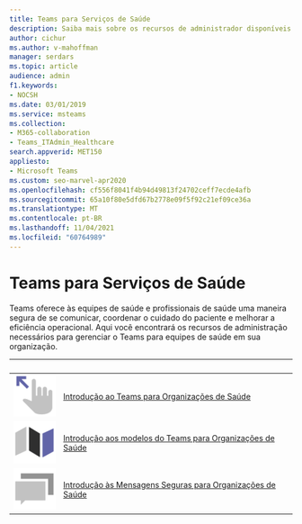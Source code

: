 ```yaml
---
title: Teams para Serviços de Saúde
description: Saiba mais sobre os recursos de administrador disponíveis para você gerenciar o Teams para equipes de saúde em sua organização.
author: cichur
ms.author: v-mahoffman
manager: serdars
ms.topic: article
audience: admin
f1.keywords:
- NOCSH
ms.date: 03/01/2019
ms.service: msteams
ms.collection:
- M365-collaboration
- Teams_ITAdmin_Healthcare
search.appverid: MET150
appliesto:
- Microsoft Teams
ms.custom: seo-marvel-apr2020
ms.openlocfilehash: cf556f8041f4b94d49813f24702ceff7ecde4afb
ms.sourcegitcommit: 65a10f80e5dfd67b2778e09f5f92c21ef09ce36a
ms.translationtype: MT
ms.contentlocale: pt-BR
ms.lasthandoff: 11/04/2021
ms.locfileid: "60764989"
---
```

# <a name="teams-for-healthcare"></a>Teams para Serviços de Saúde

Teams oferece às equipes de saúde e profissionais de saúde uma maneira segura de se comunicar, coordenar o cuidado do paciente e melhorar a eficiência operacional. Aqui você encontrará os recursos de administração necessários para gerenciar o Teams para equipes de saúde em sua organização.

|    &nbsp;           |         &nbsp;      |
| ------------- | ------------- |
| ![Captura de tela da mão com um dedo apontando para um ícone de seta.](../media/get-started-teams.svg)  |  [Introdução ao Teams para Organizações de Saúde](./healthcare/teams-in-hc.md) |
| ![Captura de tela de um ícone de mapa.](../media/walkthrough-map-teams.svg) | [Introdução aos modelos do Teams para Organizações de Saúde](./healthcare/healthcare-templates-admin-console.md) |
| ![Captura de tela do ícone de bolhas de caixa de diálogo.](../media/chat.svg)  |  [Introdução às Mensagens Seguras para Organizações de Saúde](./healthcare/messaging-policies-hc.md) |
